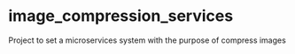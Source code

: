 # image_compression_services
Project to set a microservices system with the purpose of compress images
